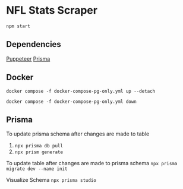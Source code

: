 # NFL Stats Scraper 

`npm start`

## Dependencies 
[Puppeteer](https://pptr.dev/)
[Prisma](https://www.prisma.io/)
## Docker
`docker compose -f docker-compose-pg-only.yml up --detach`

`docker compose -f docker-compose-pg-only.yml down`

## Prisma 
To update prisma schema after changes are made to table 
1. `npx prisma db pull`
2. `npx prism generate`

To update table after changes are made to prisma schema 
`npx prisma migrate dev --name init`

Visualize Schema
`npx prisma studio`